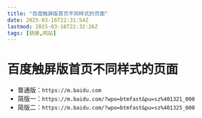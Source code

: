 ```yaml
---
title: "百度触屏版首页不同样式的页面"
date: 2025-03-16T22:31:54Z
lastmod: 2025-03-16T22:32:26Z
tags: [链接,网站]
---
```


# 百度触屏版首页不同样式的页面

- 普通版：`https://m.baidu.com`
- 简版一：`https://m.baidu.com/?wpo=btmfast&pu=sz%401321_000`
- 简版二：`https://m.baidu.com/?wpo=btmfast&pu=sz%401325_000`

‍
